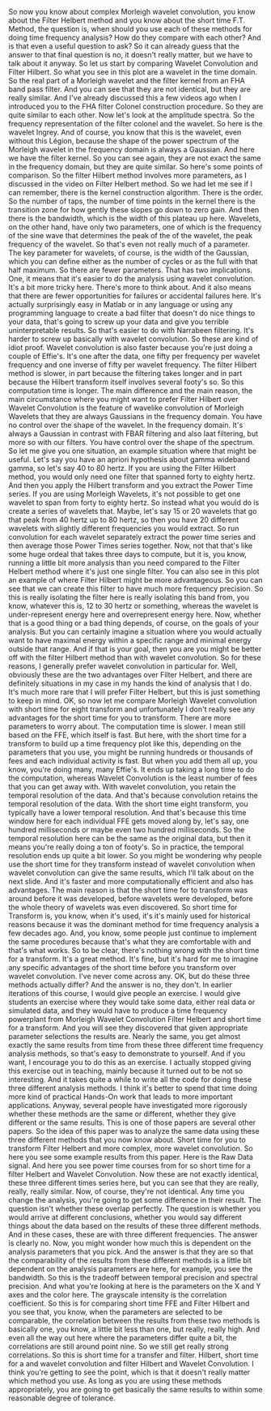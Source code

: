  So now you know about complex Morleigh wavelet convolution, you know about the Filter Helbert method and you know about the short time F.T. Method, the question is, when should you use each of these methods for doing time frequency analysis? How do they compare with each other? And is that even a useful question to ask? So it can already guess that the answer to that final question is no, it doesn't really matter, but we have to talk about it anyway. So let us start by comparing Wavelet Convolution and Filter Hilbert. So what you see in this plot are a wavelet in the time domain. So the real part of a Morleigh wavelet and the filter kernel from an FHA band pass filter. And you can see that they are not identical, but they are really similar. And I've already discussed this a few videos ago when I introduced you to the FHA filter Colonel construction procedure. So they are quite similar to each other. Now let's look at the amplitude spectra. So the frequency representation of the filter colonel and the wavelet. So here is the wavelet Ingrey. And of course, you know that this is the wavelet, even without this Légion, because the shape of the power spectrum of the Morleigh wavelet in the frequency domain is always a Gaussian. And here we have the filter kernel. So you can see again, they are not exact the same in the frequency domain, but they are quite similar. So here's some points of comparison. So the filter Hilbert method involves more parameters, as I discussed in the video on Filter Helbert method. So we had let me see if I can remember, there is the kernel construction algorithm. There is the order. So the number of taps, the number of time points in the kernel there is the transition zone for how gently these slopes go down to zero gain. And then there is the bandwidth, which is the width of this plateau up here. Wavelets, on the other hand, have only two parameters, one of which is the frequency of the sine wave that determines the peak of the of the wavelet, the peak frequency of the wavelet. So that's even not really much of a parameter. The key parameter for wavelets, of course, is the width of the Gaussian, which you can define either as the number of cycles or as the full with that half maximum. So there are fewer parameters. That has two implications. One, it means that it's easier to do the analysis using wavelet convolution. It's a bit more tricky here. There's more to think about. And it also means that there are fewer opportunities for failures or accidental failures here. It's actually surprisingly easy in Matlab or in any language or using any programming language to create a bad filter that doesn't do nice things to your data, that's going to screw up your data and give you terrible uninterpretable results. So that's easier to do with Narrabeen filtering. It's harder to screw up basically with wavelet convolution. So these are kind of idiot proof. Wavelet convolution is also faster because you're just doing a couple of Effie's. It's one after the data, one fifty per frequency per wavelet frequency and one inverse of fifty per wavelet frequency. The filter Hilbert method is slower, in part because the filtering takes longer and in part because the Hilbert transform itself involves several footy's so. So this computation time is longer. The main difference and the main reason, the main circumstance where you might want to prefer Filter Hilbert over Wavelet Convolution is the feature of wavelike convolution of Morleigh Wavelets that they are always Gaussians in the frequency domain. You have no control over the shape of the wavelet. In the frequency domain. It's always a Gaussian in contrast with FBAR filtering and also Iaat filtering, but more so with our filters. You have control over the shape of the spectrum. So let me give you one situation, an example situation where that might be useful. Let's say you have an apriori hypothesis about gamma wideband gamma, so let's say 40 to 80 hertz. If you are using the Filter Hilbert method, you would only need one filter that spanned forty to eighty hertz. And then you apply the Hilbert transform and you extract the Power Time series. If you are using Morleigh Wavelets, it's not possible to get one wavelet to span from forty to eighty hertz. So instead what you would do is create a series of wavelets that. Maybe, let's say 15 or 20 wavelets that go that peak from 40 hertz up to 80 hertz, so then you have 20 different wavelets with slightly different frequencies you would extract. So run convolution for each wavelet separately extract the power time series and then average those Power Times series together. Now, not that that's like some huge ordeal that takes three days to compute, but it is, you know, running a little bit more analysis than you need compared to the Filter Helbert method where it's just one single filter. You can also see in this plot an example of where Filter Hilbert might be more advantageous. So you can see that we can create this filter to have much more frequency precision. So this is really isolating the filter here is really isolating this band from, you know, whatever this is, 12 to 30 hertz or something, whereas the wavelet is under-represent energy here and overrepresent energy here. Now, whether that is a good thing or a bad thing depends, of course, on the goals of your analysis. But you can certainly imagine a situation where you would actually want to have maximal energy within a specific range and minimal energy outside that range. And if that is your goal, then you are you might be better off with the filter Hilbert method than with wavelet convolution. So for these reasons, I generally prefer wavelet convolution in particular for. Well, obviously these are the two advantages over Filter Helbert, and there are definitely situations in my case in my hands the kind of analysis that I do. It's much more rare that I will prefer Filter Helbert, but this is just something to keep in mind. OK, so now let me compare Morleigh Wavelet convolution with short time for eight transform and unfortunately I don't really see any advantages for the short time for you to transform. There are more parameters to worry about. The computation time is slower. I mean still based on the FFE, which itself is fast. But here, with the short time for a transform to build up a time frequency plot like this, depending on the parameters that you use, you might be running hundreds or thousands of fees and each individual activity is fast. But when you add them all up, you know, you're doing many, many Effie's. It ends up taking a long time to do the computation, whereas Wavelet Convolution is the least number of fees that you can get away with. With wavelet convolution, you retain the temporal resolution of the data. And that's because convolution retains the temporal resolution of the data. With the short time eight transform, you typically have a lower temporal resolution. And that's because this time window here for each individual FFE gets moved along by, let's say, one hundred milliseconds or maybe even two hundred milliseconds. So the temporal resolution here can be the same as the original data, but then it means you're really doing a ton of footy's. So in practice, the temporal resolution ends up quite a bit lower. So you might be wondering why people use the short time for they transform instead of wavelet convolution when wavelet convolution can give the same results, which I'll talk about on the next slide. And it's faster and more computationally efficient and also has advantages. The main reason is that the short time for to transform was around before it was developed, before wavelets were developed, before the whole theory of wavelets was even discovered. So short time for Transform is, you know, when it's used, it's it's mainly used for historical reasons because it was the dominant method for time frequency analysis a few decades ago. And, you know, some people just continue to implement the same procedures because that's what they are comfortable with and that's what works. So to be clear, there's nothing wrong with the short time for a transform. It's a great method. It's fine, but it's hard for me to imagine any specific advantages of the short time before you transform over wavelet convolution. I've never come across any. OK, but do these three methods actually differ? And the answer is no, they don't. In earlier iterations of this course, I would give people an exercise. I would give students an exercise where they would take some data, either real data or simulated data, and they would have to produce a time frequency powerplant from Morleigh Wavelet Convolution Filter Helbert and short time for a transform. And you will see they discovered that given appropriate parameter selections the results are. Nearly the same, you get almost exactly the same results from time from these three different time frequency analysis methods, so that's easy to demonstrate to yourself. And if you want, I encourage you to do this as an exercise. I actually stopped giving this exercise out in teaching, mainly because it turned out to be not so interesting. And it takes quite a while to write all the code for doing these three different analysis methods. I think it's better to spend that time doing more kind of practical Hands-On work that leads to more important applications. Anyway, several people have investigated more rigorously whether these methods are the same or different, whether they give different or the same results. This is one of those papers are several other papers. So the idea of this paper was to analyze the same data using these three different methods that you now know about. Short time for you to transform Filter Helbert and more complex, more wavelet convolution. So here you see some example results from this paper. Here is the Raw Data signal. And here you see power time courses from for so short time for a filter Helbert and Wavelet Convolution. Now these are not exactly identical, these three different times series here, but you can see that they are really, really, really similar. Now, of course, they're not identical. Any time you change the analysis, you're going to get some difference in their result. The question isn't whether these overlap perfectly. The question is whether you would arrive at different conclusions, whether you would say different things about the data based on the results of these three different methods. And in these cases, these are with three different frequencies. The answer is clearly no. Now, you might wonder how much this is dependent on the analysis parameters that you pick. And the answer is that they are so that the comparability of the results from these different methods is a little bit dependent on the analysis parameters are here, for example, you see the bandwidth. So this is the tradeoff between temporal precision and spectral precision. And what you're looking at here is the parameters on the X and Y axes and the color here. The grayscale intensity is the correlation coefficient. So this is for comparing short time FFE and Filter Hilbert and you see that, you know, when the parameters are selected to be comparable, the correlation between the results from these two methods is basically one, you know, a little bit less than one, but really, really high. And even all the way out here where the parameters differ quite a bit, the correlations are still around point nine. So we still get really strong correlations. So this is short time for a transfer and filter. Hilbert, short time for a and wavelet convolution and filter Hilbert and Wavelet Convolution. I think you're getting to see the point, which is that it doesn't really matter which method you use. As long as you are using these methods appropriately, you are going to get basically the same results to within some reasonable degree of tolerance.